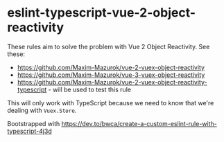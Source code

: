 # eslint-typescript-vue-2-object-reactivity

These rules aim to solve the problem with Vue 2 Object Reactivity.
See these:
- https://github.com/Maxim-Mazurok/vue-2-vuex-object-reactivity
- https://github.com/Maxim-Mazurok/vue-3-vuex-object-reactivity
- https://github.com/Maxim-Mazurok/vue-2-vuex-object-reactivity-typescript - will be used to test this rule

This will only work with TypeScript because we need to know that we're dealing with `Vuex.Store`.

Bootstrapped with https://dev.to/bwca/create-a-custom-eslint-rule-with-typescript-4j3d